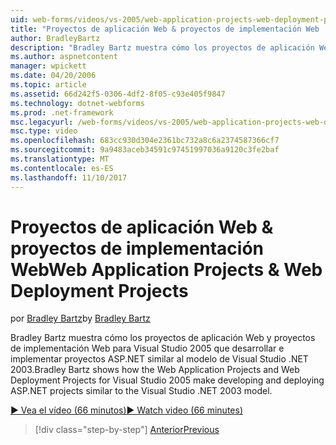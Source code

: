 ```yaml
---
uid: web-forms/videos/vs-2005/web-application-projects-web-deployment-projects
title: "Proyectos de aplicación Web & proyectos de implementación Web | Documentos de Microsoft"
author: BradleyBartz
description: "Bradley Bartz muestra cómo los proyectos de aplicación Web y proyectos de implementación Web para Visual Studio 2005 que desarrollar e implementar simila de proyectos ASP.NET..."
ms.author: aspnetcontent
manager: wpickett
ms.date: 04/20/2006
ms.topic: article
ms.assetid: 66d242f5-0306-4df2-8f05-c93e405f9847
ms.technology: dotnet-webforms
ms.prod: .net-framework
msc.legacyurl: /web-forms/videos/vs-2005/web-application-projects-web-deployment-projects
msc.type: video
ms.openlocfilehash: 683cc930d304e2361bc732a8c6a2374587366cf7
ms.sourcegitcommit: 9a9483aceb34591c97451997036a9120c3fe2baf
ms.translationtype: MT
ms.contentlocale: es-ES
ms.lasthandoff: 11/10/2017
---
```

<a name="web-application-projects--web-deployment-projects"></a><span data-ttu-id="0b478-103">Proyectos de aplicación Web & proyectos de implementación Web</span><span class="sxs-lookup"><span data-stu-id="0b478-103">Web Application Projects & Web Deployment Projects</span></span>
====================
<span data-ttu-id="0b478-104">por [Bradley Bartz](https://github.com/BradleyBartz)</span><span class="sxs-lookup"><span data-stu-id="0b478-104">by [Bradley Bartz](https://github.com/BradleyBartz)</span></span>

<span data-ttu-id="0b478-105">Bradley Bartz muestra cómo los proyectos de aplicación Web y proyectos de implementación Web para Visual Studio 2005 que desarrollar e implementar proyectos ASP.NET similar al modelo de Visual Studio .NET 2003.</span><span class="sxs-lookup"><span data-stu-id="0b478-105">Bradley Bartz shows how the Web Application Projects and Web Deployment Projects for Visual Studio 2005 make developing and deploying ASP.NET projects similar to the Visual Studio .NET 2003 model.</span></span>

[<span data-ttu-id="0b478-106">&#9654; Vea el vídeo (66 minutos)</span><span class="sxs-lookup"><span data-stu-id="0b478-106">&#9654; Watch video (66 minutes)</span></span>](https://channel9.msdn.com/Blogs/ASP-NET-Site-Videos/web-application-projects-web-deployment-projects)

>[!div class="step-by-step"]
[<span data-ttu-id="0b478-107">Anterior</span><span class="sxs-lookup"><span data-stu-id="0b478-107">Previous</span></span>](web-deployment-projects.md)

